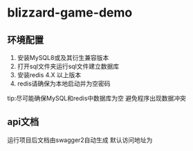 # blizzard-game-demo

## 环境配置

1. 安装MySQL8或及其衍生兼容版本
2. 打开sql文件夹运行sql文件建立数据库
3. 安装redis 4.X 以上版本
4. redis请确保为本地启动并为空密码

tip:尽可能确保MySQL和redis中数据库为空 避免程序出现数据冲突



## api文档

运行项目后文档由swagger2自动生成 默认访问地址为

[swagger访问地址]: http://localhost:8089/swagger-ui.html#

